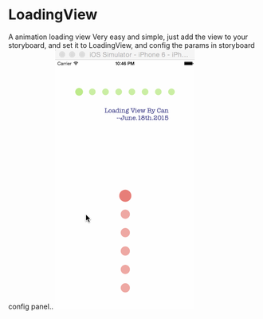 # LoadingView
A animation loading view
Very easy and simple, just add the view to your storyboard, and set it to LoadingView, and config the params in storyboard config panel..
![<Display Name>](https://github.com/Soul-Clinic/LoadingView/blob/master/LoadingView/loading.gif?raw=true)
